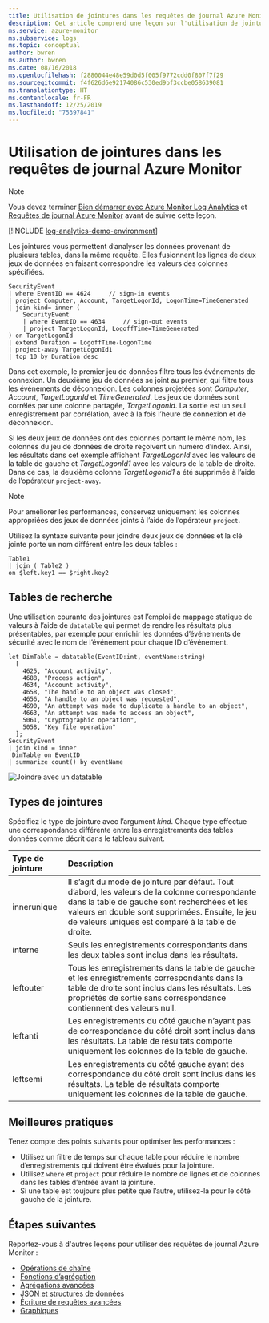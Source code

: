 ```yaml
---
title: Utilisation de jointures dans les requêtes de journal Azure Monitor | Microsoft Docs
description: Cet article comprend une leçon sur l'utilisation de jointures dans les requêtes de journal Azure Monitor.
ms.service: azure-monitor
ms.subservice: logs
ms.topic: conceptual
author: bwren
ms.author: bwren
ms.date: 08/16/2018
ms.openlocfilehash: f2880044e48e59d0d5f005f9772cdd0f807f7f29
ms.sourcegitcommit: f4f626d6e92174086c530ed9bf3ccbe058639081
ms.translationtype: HT
ms.contentlocale: fr-FR
ms.lasthandoff: 12/25/2019
ms.locfileid: "75397841"
---
```

# <a name="joins-in-azure-monitor-log-queries"></a>Utilisation de jointures dans les requêtes de journal Azure Monitor

> [!NOTE]
> Vous devez terminer [Bien démarrer avec Azure Monitor Log Analytics](get-started-portal.md) et [Requêtes de journal Azure Monitor](get-started-queries.md) avant de suivre cette leçon.

[!INCLUDE [log-analytics-demo-environment](../../../includes/log-analytics-demo-environment.md)]

Les jointures vous permettent d’analyser les données provenant de plusieurs tables, dans la même requête. Elles fusionnent les lignes de deux jeux de données en faisant correspondre les valeurs des colonnes spécifiées.


```Kusto
SecurityEvent 
| where EventID == 4624     // sign-in events
| project Computer, Account, TargetLogonId, LogonTime=TimeGenerated
| join kind= inner (
    SecurityEvent 
    | where EventID == 4634     // sign-out events
    | project TargetLogonId, LogoffTime=TimeGenerated
) on TargetLogonId
| extend Duration = LogoffTime-LogonTime
| project-away TargetLogonId1 
| top 10 by Duration desc
```

Dans cet exemple, le premier jeu de données filtre tous les événements de connexion. Un deuxième jeu de données se joint au premier, qui filtre tous les événements de déconnexion. Les colonnes projetées sont _Computer_, _Account_, _TargetLogonId_ et _TimeGenerated_. Les jeux de données sont corrélés par une colonne partagée, _TargetLogonId_. La sortie est un seul enregistrement par corrélation, avec à la fois l’heure de connexion et de déconnexion.

Si les deux jeux de données ont des colonnes portant le même nom, les colonnes du jeu de données de droite reçoivent un numéro d’index. Ainsi, les résultats dans cet exemple affichent _TargetLogonId_ avec les valeurs de la table de gauche et _TargetLogonId1_ avec les valeurs de la table de droite. Dans ce cas, la deuxième colonne _TargetLogonId1_ a été supprimée à l’aide de l’opérateur `project-away`.

> [!NOTE]
> Pour améliorer les performances, conservez uniquement les colonnes appropriées des jeux de données joints à l’aide de l’opérateur `project`.


Utilisez la syntaxe suivante pour joindre deux jeux de données et la clé jointe porte un nom différent entre les deux tables :
```
Table1
| join ( Table2 ) 
on $left.key1 == $right.key2
```

## <a name="lookup-tables"></a>Tables de recherche
Une utilisation courante des jointures est l’emploi de mappage statique de valeurs à l’aide de `datatable` qui permet de rendre les résultats plus présentables, par exemple pour enrichir les données d’événements de sécurité avec le nom de l’événement pour chaque ID d’événement.

```Kusto
let DimTable = datatable(EventID:int, eventName:string)
  [
    4625, "Account activity",
    4688, "Process action",
    4634, "Account activity",
    4658, "The handle to an object was closed",
    4656, "A handle to an object was requested",
    4690, "An attempt was made to duplicate a handle to an object",
    4663, "An attempt was made to access an object",
    5061, "Cryptographic operation",
    5058, "Key file operation"
  ];
SecurityEvent
| join kind = inner
 DimTable on EventID
| summarize count() by eventName
```

![Joindre avec un datatable](media/joins/dim-table.png)

## <a name="join-kinds"></a>Types de jointures
Spécifiez le type de jointure avec l’argument _kind_. Chaque type effectue une correspondance différente entre les enregistrements des tables données comme décrit dans le tableau suivant.

| Type de jointure | Description |
|:---|:---|
| innerunique | Il s’agit du mode de jointure par défaut. Tout d’abord, les valeurs de la colonne correspondante dans la table de gauche sont recherchées et les valeurs en double sont supprimées.  Ensuite, le jeu de valeurs uniques est comparé à la table de droite. |
| interne | Seuls les enregistrements correspondants dans les deux tables sont inclus dans les résultats. |
| leftouter | Tous les enregistrements dans la table de gauche et les enregistrements correspondants dans la table de droite sont inclus dans les résultats. Les propriétés de sortie sans correspondance contiennent des valeurs null.  |
| leftanti | Les enregistrements du côté gauche n’ayant pas de correspondance du côté droit sont inclus dans les résultats. La table de résultats comporte uniquement les colonnes de la table de gauche. |
| leftsemi | Les enregistrements du côté gauche ayant des correspondance du côté droit sont inclus dans les résultats. La table de résultats comporte uniquement les colonnes de la table de gauche. |


## <a name="best-practices"></a>Meilleures pratiques

Tenez compte des points suivants pour optimiser les performances :

- Utilisez un filtre de temps sur chaque table pour réduire le nombre d’enregistrements qui doivent être évalués pour la jointure.
- Utilisez `where` et `project` pour réduire le nombre de lignes et de colonnes dans les tables d’entrée avant la jointure.
- Si une table est toujours plus petite que l’autre, utilisez-la pour le côté gauche de la jointure.


## <a name="next-steps"></a>Étapes suivantes
Reportez-vous à d'autres leçons pour utiliser des requêtes de journal Azure Monitor :

- [Opérations de chaîne](string-operations.md)
- [Fonctions d’agrégation](aggregations.md)
- [Agrégations avancées](advanced-aggregations.md)
- [JSON et structures de données](json-data-structures.md)
- [Écriture de requêtes avancées](advanced-query-writing.md)
- [Graphiques](charts.md)
